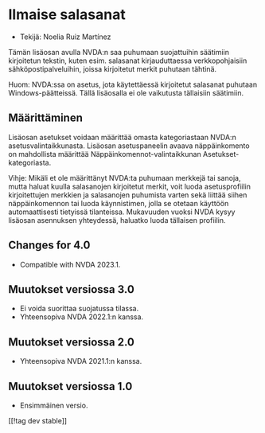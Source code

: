 # Ilmaise salasanat #

* Tekijä: Noelia Ruiz Martínez

Tämän lisäosan avulla NVDA:n saa puhumaan suojattuihin säätimiin kirjoitetun
tekstin, kuten esim. salasanat kirjauduttaessa verkkopohjaisiin
sähköpostipalveluihin, joissa kirjoitetut merkit puhutaan tähtinä.

Huom: NVDA:ssa on asetus, jota käytettäessä kirjoitetut salasanat puhutaan
Windows-päätteissä. Tällä lisäosalla ei ole vaikutusta tällaisiin säätimiin.

## Määrittäminen

Lisäosan asetukset voidaan määrittää omasta kategoriastaan NVDA:n
asetusvalintaikkunasta. Lisäosan asetuspaneelin avaava näppäinkomento on
mahdollista määrittää  Näppäinkomennot-valintaikkunan
Asetukset-kategoriasta.

Vihje: Mikäli et ole määrittänyt NVDA:ta puhumaan merkkejä tai sanoja, mutta
haluat kuulla salasanojen kirjoitetut merkit, voit luoda asetusprofiilin
kirjoitettujen merkkien ja salasanojen puhumista varten sekä liittää siihen
näppäinkomennon tai luoda käynnistimen, jolla se otetaan käyttöön
automaattisesti tietyissä tilanteissa. Mukavuuden vuoksi NVDA kysyy lisäosan
asennuksen yhteydessä, haluatko luoda tällaisen profiilin.

## Changes for 4.0 ##
* Compatible with NVDA 2023.1.

## Muutokset versiossa 3.0 ##
* Ei voida suorittaa suojatussa tilassa.
* Yhteensopiva NVDA 2022.1:n kanssa.

## Muutokset versiossa 2.0 ##
* Yhteensopiva NVDA 2021.1:n kanssa.

## Muutokset versiossa 1.0 ##
* Ensimmäinen versio.

[[!tag dev stable]]

